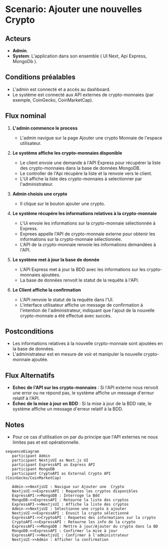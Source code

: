 # Scenario: Ajouter une nouvelles Crypto

## Acteurs
- **Admin**.
- **System**: L'application dans son ensemble ( UI Next, Api Express, MongoDb ).

## Conditions préalables
- L'admin est connecté et a accès au dashboard.
- Le système est connecté aux API externes de crypto-monnaies (par exemple, CoinGecko, CoinMarketCap).

## Flux nominal
1. **L'admin commence le process**
   - L'admin navigue sur la page Ajouter une crypto Monnaie de l'espace utilisateur.

2. **Le système affiche les crypto-monnaies disponible**
    - Le client envoie une demande à l'API Express pour récupérer la liste des crypto-monnaies  dans la base de données MongoDB.
   - Le controller de l'Api récupère la liste et la renvoie vers le client.
   - L'UI affiche la liste des crypto-monnaies  à selectionner par l'administrateur.

3. **Admin choisis une crypto**
   - Il clique sur le bouton ajouter une crypto.

4. **Le système récupère les informations relatives à la crypto-monnaie**
   - L'Ui envoie les informations sur la crypto-monnaie sélectionnée à  Express.
   - Exprees appelle  l'API de crypto-monnaie externe pour obtenir les informations  sur la crypto-monnaie sélectionnée.
   - L'API de la crypto-monnaie renvoie les informations demandées à l'API.

5. **Le système met à jour la base de donnée**
   - L'API Express met à jour la BDD avec les  informations sur les crypto-monnaies ajoutées.
   - La base de données renvoit le statut de la requête à l'API.

6. **Le Client affiche la confirmation**
   - L'API renvoie le statut de la requête dans l'UI.
   - L'interface utilisateur affiche un message de confirmation à l'intention de l'administrateur, indiquant que l'ajout de la nouvelle crypto-monnaie a été effectué avec succès.

## Postconditions
- Les informations relatives à la nouvelle crypto-monnaie sont ajoutées  en la base de données.
- L'administrateur est en mesure de voir et manipuler la nouvelle crypto-monnaie ajoutée.

## Flux Alternatifs
- **Echec de l'API sur les crypto-monnaies** : Si l'API externe nous renvoit une error ou  ne répond pas, le système affiche un message d'erreur relatif à l'API.
- **Échec de la mise à jour en BDD** : Si la mise à jour de la BDD rate, le système affiche un message d'erreur relatif à la BDD.

## Notes
-  Pour ce cas d'utilisation on par du principe que l'API externes ne nous limites pas et est opérationnelle.






 ```mermaid 
 sequenceDiagram
    participant Admin
    participant NextjsUI as Next.js UI
    participant ExpressAPI as Express API
    participant MongoDB
    participant CryptoAPI as External Crypto API (CoinGecko/CoinMarketCap)

    Admin->>NextjsUI : Navigue sur Ajouter une  Crypto
    NextjsUI->>ExpressAPI : Requetes les cryptos disponibles
    ExpressAPI->>MongoDB : Interroge la Bdd
    MongoDB->>ExpressAPI : Retourne la liste des cryptos
    ExpressAPI->>NextjsUI : Affiche la liste des cryptos
    Admin->>NextjsUI : Sélectionne une crypto à ajouter
    NextjsUI->>ExpressAPI : Envoit la crypto sélectionné
    ExpressAPI->>CryptoAPI : Requetes des informations sur la crypto
    CryptoAPI->>ExpressAPI : Retourne les info de la crypto
    ExpressAPI->>MongoDB : Mettre à jour/Ajouter du crypto dans la BD
    MongoDB->>ExpressAPI : Confirmer la mise à jour
    ExpressAPI->>NextjsUI : Confirmer à l'administrateur
    NextjsUI->>Admin : Afficher la confirmation
`````
